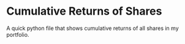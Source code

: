 # Cumulative Returns of Shares
A quick python file that shows cumulative returns of all shares in my portfolio.
